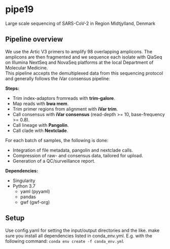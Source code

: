 # pipe19

Large scale sequencing of SARS-CoV-2 in Region Midtjylland, Denmark


## Pipeline overview
We use the Artic V3 primers to amplify 98 overlapping amplicons. The amplicons are then fragmented and we sequence each isolate with QiaSeq on Illumina NextSeq and NovaSeq platforms at the local Department of Molecular Medicine.  
This pipeline accepts the demultiplexed data from this sequencing protocol and generally follows the iVar consensus pipeline:

**Steps:**
* Trim index-adaptors fromreads with **trim-galore**.
* Map reads with **bwa mem**.
* Trim primer regions from alignment with **iVar trim**.
* Call consensus with **iVar consensus** (read-depth >= 10, base-frequency >= 0.8).
* Call lineage with **Pangolin**.
* Call clade with **Nextclade**.

For each batch of samples, the following is done:
* Integration of file metadata, pangolin and nextclade calls.
* Compression of raw- and consensus data, tailored for upload.
* Generation of a QC/surveillance report.

**Dependencies:**
* Singularity
* Python 3.7
  * yaml (pyyaml)
  * pandas
  * gwf (gwf-org)

## Setup
Use config.yaml for setting the input/output directories and the like.
make sure you install all dependencies listed in conda_env.yml. E.g. with the following command: `conda env create -f conda_env.yml`
  
